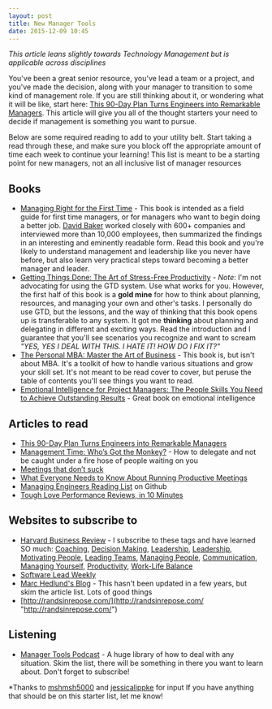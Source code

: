 ```yaml
---
layout: post
title: New Manager Tools
date: 2015-12-09 10:45
---
```


*This article leans slightly towards Technology Management but is applicable across disciplines*

You've been a great senior resource, you've lead a team or a project, and you've made the decision, along with your manager to transition to some kind of management role. If you are still thinking about it, or wondering what it will be like, start here: [This 90-Day Plan Turns Engineers into Remarkable Managers](http://firstround.com/review/this-90-day-plan-turns-engineers-into-remarkable-managers/ "This 90-Day Plan Turns Engineers into Remarkable Managers"). This article will give you all of the thought starters your need to decide if management is something you want to pursue. 

Below are some required reading to add to your utility belt. Start taking a read through these, and make sure you block off the appropriate amount of time each week to continue your learning! This list is meant to be a starting point for new managers, not an all inclusive list of manager resources

## Books

* [Managing Right for the First Time](http://www.amazon.com/Managing-Right-First-David-Baker/dp/1605440027?tag=nyen0e-20 "Managing Right for the First Time") - This book is intended as a field guide for first time managers, or for managers who want to begin doing a better job. [David Baker](https://www.recourses.com/ "David Baker") worked closely with 600+ companies and interviewed more than 10,000 employees, then summarized the findings in an interesting and eminently readable form. Read this book and you're likely to understand management and leadership like you never have before, but also learn very practical steps toward becoming a better manager and leader.
* [Getting Things Done: The Art of Stress-Free Productivity](http://www.amazon.com/Getting-Things-Done-Stress-Free-Productivity-ebook/dp/B00KWG9M2E/ref=tmm_kin_swatch_0?qid=&sr=&tag=nyen0e-20&_encoding=UTF8 "Getting Things Done: The Art of Stress-Free Productivity") - *Note*: I'm not advocating for using the GTD system. Use what works for you. However, the first half of this book is a **gold mine** for how to think about planning, resources, and managing your own and other's tasks. I personally do use GTD, but the lessons, and the way of thinking that this book opens up is transferable to any system. It got me **thinking** about planning and delegating in different and exciting ways. Read the introduction and I guarantee that you'll see scenarios you recognize and want to scream *"YES, YES I DEAL WITH THIS. I HATE IT! HOW DO I FIX IT?"*
* [The Personal MBA: Master the Art of Business](http://www.amazon.com/The-Personal-MBA-Master-Business/dp/1591845572?tag=nyen0e-20 "The Personal MBA: Master the Art of Business") - This book is, but isn't about MBA. It's a toolkit of how to handle various situations and grow your skill set. It's not meant to be read cover to cover, but peruse the table of contents you'll see things you want to read.
* [Emotional Intelligence for Project Managers: The People Skills You Need to Achieve Outstanding Results](http://www.amazon.com/Emotional-Intelligence-Project-Managers-Outstanding/dp/0814474160?tag=nyen0e-20 "Emotional Intelligence for Project Managers: The People Skills You Need to Achieve Outstanding Results") - Great book on emotional intelligence

## Articles to read
* [This 90-Day Plan Turns Engineers into Remarkable Managers](http://firstround.com/review/this-90-day-plan-turns-engineers-into-remarkable-managers/ "This 90-Day Plan Turns Engineers into Remarkable Managers")
* [Management Time: Who’s Got the Monkey?](https://hbr.org/1999/11/management-time-whos-got-the-monkey "Management Time: Who’s Got the Monkey?") - How to delegate and not be caught under a fire hose of people waiting on you
* [Meetings that don’t suck](https://library.gv.com/meetings-that-don-t-suck-959b8b5df3a4#.qxdgj8nmx "Meetings that don’t suck")
* [What Everyone Needs to Know About Running Productive Meetings](https://hbr.org/2015/03/what-everyone-needs-to-know-about-running-productive-meetings "What Everyone Needs to Know About Running Productive Meetings")
* [Managing Engineers Reading List](https://github.com/kyleboon/managing_engineers "Managing Engineers Reading List") on Github
* [Tough Love Performance Reviews, in 10 Minutes](https://hbr.org/2015/08/tough-love-performance-reviews-in-10-minutes "Tough Love Performance Reviews, in 10 Minutes")

## Websites to subscribe to

* [Harvard Business Review](https://hbr.org/ "Harvard Business Review") - I subscribe to these tags and have learned SO much: [Coaching](https://hbr.org/topic/coaching "Coaching"), [Decision Making](https://hbr.org/topic/decision-making "Decision Making"), [Leadership](https://hbr.org/topic/leadership "Leadership"), [Leadership](https://hbr.org/topic/leadership "Leadership"), [Motivating People](https://hbr.org/topic/motivating-people? "Motivating People"), [Leading Teams](https://hbr.org/topic/leading-teams "Leading Teams"), [Managing People](https://hbr.org/topic/managing-people "Managing People"), [Communication](https://hbr.org/topic/communication "Communication"), [Managing Yourself](https://hbr.org/topic/managing-yourself "Managing Yourself"), [Productivity](https://hbr.org/topic/productivity "Productivity"), [Work-Life Balance](https://hbr.org/topic/work-life-balance "Work-Life Balance")
* [Software Lead Weekly](http://softwareleadweekly.com/ "Software Lead Weekly")
* [Marc Hedlund's Blog](http://blog.precipice.org/ "Marc Hedlund's Blog") - This hasn't been updated in a few years, but skim the article list. Lots of good things
* [http://randsinrepose.com/](http://randsinrepose.com/ "http://randsinrepose.com/")

## Listening

* [Manager Tools Podcast](https://www.manager-tools.com/all-podcasts?field_content_domain_tid=4 "Manager Tools Podcast") - A huge library of how to deal with any situation. Skim the list, there will be something in there you want to learn about. Don't forget to subscribe!

*Thanks to [mshmsh5000](https://twitter.com/mshmsh5000 "mshmsh5000") and [jessicalippke](https://twitter.com/jessicalippke "jessicalippke") for input
If you have anything that should be on this starter list, let me know!
